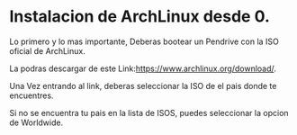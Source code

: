# Instalacion de ArchLinux desde 0.

Lo primero y lo mas importante, Deberas bootear un Pendrive con la ISO oficial de ArchLinux.

 La podras descargar de este Link:https://www.archlinux.org/download/.
 
 Una Vez entrando al link, deberas seleccionar la ISO de el pais donde te encuentres.
 
 Si no se encuentra tu pais en la lista de ISOS, puedes seleccionar la opcion de Worldwide.
